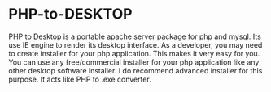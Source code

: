 # PHP-to-DESKTOP
PHP to Desktop is a portable apache server package for php and mysql. Its use IE engine to render its desktop interface. As a developer, you may need to create installer for your php application. This makes it very easy for you. You can use any free/commercial installer for your php application like any other desktop software installer. I do recommend advanced installer for this purpose. It acts like PHP to .exe converter.

